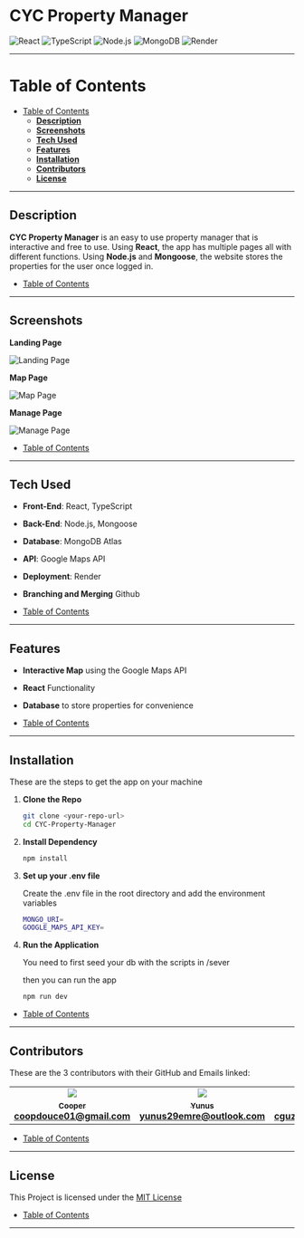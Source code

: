 # **CYC Property Manager** 

![React](https://img.shields.io/badge/React-61DAFB?style=for-the-badge&logo=react&logoColor=black)
![TypeScript](https://img.shields.io/badge/TypeScript-007ACC?style=for-the-badge&logo=typescript&logoColor=white)
![Node.js](https://img.shields.io/badge/Node.js-339933?style=for-the-badge&logo=nodedotjs&logoColor=white)
![MongoDB](https://img.shields.io/badge/-MongoDB-13aa52?style=for-the-badge&logo=mongodb&logoColor=white)
![Render](https://img.shields.io/badge/Render-00979D?style=for-the-badge&logo=render&logoColor=white)

---

# Table of Contents

- [Table of Contents](#table-of-contents)
    - [**Description**](#description)
    - [**Screenshots**](#screenshots)
    - [**Tech Used**](#tech-used)
    - [**Features**](#features)
    - [**Installation**](#installation)
    - [**Contributors**](#contributors)
    - [**License**](#license)

---

## **Description**

**CYC Property Manager** is an easy to use property manager that is interactive and free to use. Using **React**, the app has multiple pages all with different functions. Using **Node.js** and **Mongoose**, the website stores the properties for the user once logged in.

- [Table of Contents](#table-of-contents)
---

## **Screenshots**

**Landing Page**

![Landing Page](assets/landingPage.png)

**Map Page**

![Map Page](assets/mapPage.png)

**Manage Page**

![Manage Page](assets/managePage.png)

- [Table of Contents](#table-of-contents)
---

## **Tech Used**

- **Front-End**: React, TypeScript
- **Back-End**: Node.js, Mongoose
- **Database**: MongoDB Atlas
- **API**: Google Maps API
- **Deployment**: Render
- **Branching and Merging** Github

- [Table of Contents](#table-of-contents)
---

## **Features**

- **Interactive Map** using the Google Maps API
- **React** Functionality
- **Database** to store properties for convenience

- [Table of Contents](#table-of-contents)
---

## **Installation**

These are the steps to get the app on your machine

1. **Clone the Repo**

    ```bash
    git clone <your-repo-url>
    cd CYC-Property-Manager
    ```

2. **Install Dependency**

    ```bash
    npm install
    ```

3. **Set up your .env file**

    Create the .env file in the root directory and add the environment variables

    ```bash
    MONGO_URI=
    GOOGLE_MAPS_API_KEY=
    ```

4. **Run the Application**

    You need to first seed your db with the scripts in /sever

    then you can run the app

    ```bash
    npm run dev
    ```

- [Table of Contents](#table-of-contents)
---

## **Contributors**

These are the 3 contributors with their GitHub and Emails linked:
<table>
    <tr>
        <td align="center">
            <a href="https://github.com/CoopDouce">
                <img src="https://avatars.githubusercontent.com/u/168945126?v=4">
                <br />
                <sub><b>Cooper<b></sub>
            </a>
            <br />
            <a href="coopdouce01@gmail.com">coopdouce01@gmail.com</a>
        </td>
        <td align="center">
            <a href="https://github.com/yunusemreertas">
                <img src="https://avatars.githubusercontent.com/u/95831485?v=4">
                <br />
                <sub><b>Yunus<b></sub>
            </a>
            <br />
            <a href="yunus29emre@outlook.com">yunus29emre@outlook.com</a>
        </td>
        <td align="center">
            <a href="https://github.com/Chris-005">
                <img src="https://avatars.githubusercontent.com/u/174975190?v=4">
                <br />
                <sub><b>Christian<b></sub>
            </a>
            <br />
            <a href="cguzman199@gmail.com">cguzman199@gmail.com</a>
        </td>
    </tr>
</table>


- [Table of Contents](#table-of-contents)
---

## **License**

This Project is licensed under the [MIT License](https://opensouce.org/licenses/MIT)

- [Table of Contents](#table-of-contents)
---